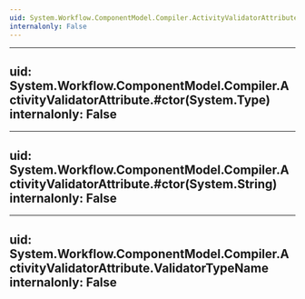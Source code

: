 ```yaml
---
uid: System.Workflow.ComponentModel.Compiler.ActivityValidatorAttribute
internalonly: False
---
```


---
uid: System.Workflow.ComponentModel.Compiler.ActivityValidatorAttribute.#ctor(System.Type)
internalonly: False
---

---
uid: System.Workflow.ComponentModel.Compiler.ActivityValidatorAttribute.#ctor(System.String)
internalonly: False
---

---
uid: System.Workflow.ComponentModel.Compiler.ActivityValidatorAttribute.ValidatorTypeName
internalonly: False
---
